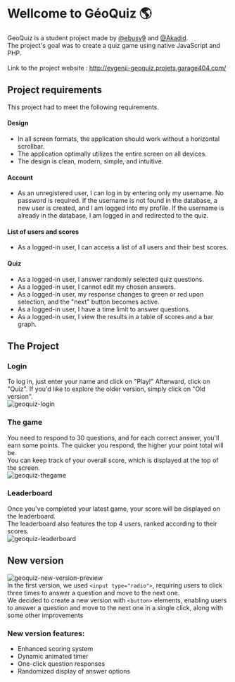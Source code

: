 # Wellcome to GéoQuiz 🌎
GeoQuiz is a student project made by [@ebusy9](https://github.com/ebusy9) and [@Akadid](https://github.com/Akadid).
</br>
The project's goal was to create a quiz game using native JavaScript and PHP.
</br>
</br>
Link to the project website : http://evgenii-geoquiz.projets.garage404.com/
</br>
## Project requirements
This project had to meet the following requirements.
#### Design
* In all screen formats, the application should work without a horizontal scrollbar.
* The application optimally utilizes the entire screen on all devices.
* The design is clean, modern, simple, and intuitive.

#### Account
* As an unregistered user, I can log in by entering only my username. No password is required. If the username is not found in the database, a new user is created, and I am logged into my profile. If the username is already in the database, I am logged in and redirected to the quiz.
  
#### List of users and scores
* As a logged-in user, I can access a list of all users and their best scores.

#### Quiz
* As a logged-in user, I answer randomly selected quiz questions.
* As a logged-in user, I cannot edit my chosen answers.
* As a logged-in user, my response changes to green or red upon selection, and the "next" button becomes active.
* As a logged-in user, I have a time limit to answer questions.
* As a logged-in user, I view the results in a table of scores and a bar graph.

## The Project
### Login
To log in, just enter your name and click on "Play!" Afterward, click on "Quiz". If you'd like to explore the older version, simply click on "Old version".
</br>
![geoquiz-login](https://i.imgur.com/xMMjL9T.png)

### The game
You need to respond to 30 questions, and for each correct answer, you'll earn some points. The quicker you respond, the higher your point total will be.
</br>
You can keep track of your overall score, which is displayed at the top of the screen.
</br>
![geoquiz-thegame](https://i.imgur.com/qYMpa3f.png)


### Leaderboard
Once you've completed your latest game, your score will be displayed on the leaderboard.
</br>
The leaderboard also features the top 4 users, ranked according to their scores.
</br>
![geoquiz-leaderboard](https://i.imgur.com/UgAZUiL.png)

  
## New version
![geoquiz-new-version-preview](https://i.imgur.com/wolqcXK.gif)
</br>
In the first version, we used `<input type="radio">`, requiring users to click three times to answer a question and move to the next one.
</br>
We decided to create a new version with `<button>` elements, enabling users to answer a question and move to the next one in a single click, along with some other improvements
</br>
### New version features:
* Enhanced scoring system
* Dynamic animated timer
* One-click question responses
* Randomized display of answer options
